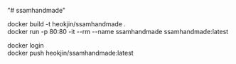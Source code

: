 "# ssamhandmade" 

docker build -t heokjin/ssamhandmade .  <br>
docker run -p 80:80 -it --rm --name ssamhandmade ssamhandmade:latest
<p>
docker login <br>
docker push heokjin/ssamhandmade:latest